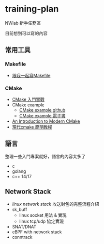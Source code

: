 # training-plan

NWlab 新手任務區 

目前想到可以寫的內容

## 常用工具

### Makefile
- [跟我一起寫Makefile](https://seisman.github.io/how-to-write-makefile/)

### CMake
- [CMake 入門實戰](https://www.hahack.com/codes/cmake/)
- CMake example
    - [CMake example github](https://github.com/ttroy50/cmake-examples) 
    - [CMake example 電子書](https://sfumecjf.github.io/cmake-examples-Chinese/)
- [An Introduction to Modern CMake](https://cliutils.gitlab.io/modern-cmake/)
- [現代cmake 簡明教程](https://blog.csdn.net/weixin_41521681/article/details/113750350)

## 語言

整理一些入門專案就好，語言的內容太多了

- c
- golang
- c++ 14/17

## Network Stack

- *linux network stack* 收送封包的完整流程介紹
- sk_buff
    - linux socket 用法 & 實現
    - linux tcp/udp 協定實現
- SNAT/DNAT
- eBPF with network stack
- conntrack



